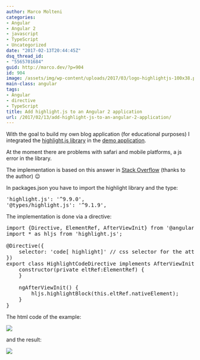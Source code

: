 ```yaml
---
author: Marco Molteni
categories:
- Angular
- Angular 2
- javascript
- TypeScript
- Uncategorized
date: "2017-02-13T20:44:45Z"
dsq_thread_id:
- "5565701684"
guid: http://marco.dev/?p=904
id: 904
image: /assets/img/wp-content/uploads/2017/03/logo-highlightjs-100x38.png
main-class: angular
tags:
- Angular
- directive
- TypeScript
title: Add highlight.js to an Angular 2 application
url: /2017/02/13/add-highlight-js-to-an-angular-2-application/
---
```

With the goal to build my own blog application (for educational purposes) I integrated the [highlight.js library](https://highlightjs.org) in the [demo application](http://angular.cafe).

At the moment there are problems with safari and mobile platforms, a js error in the library.

The implementation is based on this answer in [Stack Overflow](http://stackoverflow.com/questions/37307943/highlight-js-does-not-work-with-angular-2) (thanks to the author) 😉

In packages.json you have to import the highlight library and the type:

<pre class="brush: jscript; title: ; notranslate" title="">'highlight.js': '^9.9.0',
'@types/highlight.js': '^9.1.9',
</pre>

The implementation is done via a directive:

<pre class="brush: jscript; title: ; notranslate" title="">import {Directive, ElementRef, AfterViewInit} from '@angular/core';
import * as hljs from 'highlight.js';

@Directive({
    selector: 'code[ highlight]' // css selector for the attribute
})
export class HighlightCodeDirective implements AfterViewInit{
    constructor(private eltRef:ElementRef) {
    }

    ngAfterViewInit() {
        hljs.highlightBlock(this.eltRef.nativeElement);
    }
}
</pre>

The html code of the example:

<img class="alignnone wp-image-902 size-full" src="/assets/img/uploads/2017/02/blog_highlight_small-e1487011265898.png?resize=600%2C411" data-recalc-dims="1" />

and the result:

<img class="alignnone wp-image-903 size-full" src="/assets/img/wp-content/uploads/2017/02/blog_highlight_2_small-1-e1487011315602.png?resize=600%2C647" data-recalc-dims="1" />
